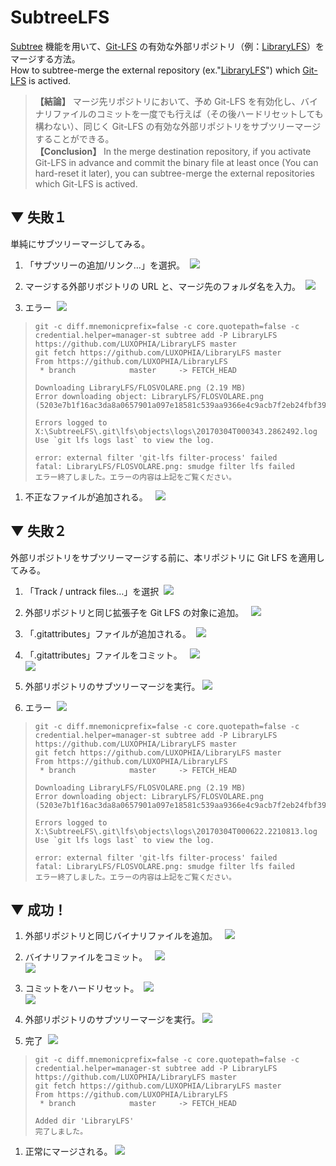# SubtreeLFS
[Subtree](https://git-scm.com/book/ja/v1/Git-%E3%81%AE%E3%81%95%E3%81%BE%E3%81%96%E3%81%BE%E3%81%AA%E3%83%84%E3%83%BC%E3%83%AB-%E3%82%B5%E3%83%96%E3%83%84%E3%83%AA%E3%83%BC%E3%83%9E%E3%83%BC%E3%82%B8) 機能を用いて、[Git-LFS](https://git-lfs.github.com/) の有効な外部リポジトリ（例：[LibraryLFS](https://github.com/LUXOPHIA/LibraryLFS)）をマージする方法。  
How to subtree-merge the external repository (ex."[LibraryLFS](https://github.com/LUXOPHIA/LibraryLFS)") which [Git-LFS](https://git-lfs.github.com/) is actived.

> **【結論】** マージ先リポジトリにおいて、予め Git-LFS を有効化し、バイナリファイルのコミットを一度でも行えば（その後ハードリセットしても構わない）、同じく Git-LFS の有効な外部リポジトリをサブツリーマージすることができる。  
**【Conclusion】** In the merge destination repository, if you activate Git-LFS in advance and commit the binary file at least once (You can hard-reset it later), you can subtree-merge the external repositories which Git-LFS is actived.

## ▼ 失敗１
単純にサブツリーマージしてみる。

1. 「サブツリーの追加/リンク…」を選択。  
[![](https://github.com/LUXOPHIA/SubtreeLFS/raw/README/README/SubtreeLFS-01.png)](https://github.com/LUXOPHIA/SubtreeLFS/raw/README/README/SubtreeLFS-01.png)

1. マージする外部リボジトリの URL と、マージ先のフォルダ名を入力。  
[![](https://github.com/LUXOPHIA/SubtreeLFS/raw/README/README/SubtreeLFS-02.png)](https://github.com/LUXOPHIA/SubtreeLFS/raw/README/README/SubtreeLFS-02.png)

1. エラー  
[![](https://github.com/LUXOPHIA/SubtreeLFS/raw/README/README/SubtreeLFS-03.png)](https://github.com/LUXOPHIA/SubtreeLFS/raw/README/README/SubtreeLFS-03.png)  
>     git -c diff.mnemonicprefix=false -c core.quotepath=false -c credential.helper=manager-st subtree add -P LibraryLFS https://github.com/LUXOPHIA/LibraryLFS master
>     git fetch https://github.com/LUXOPHIA/LibraryLFS master
>     From https://github.com/LUXOPHIA/LibraryLFS
>      * branch            master     -> FETCH_HEAD
>     
>     Downloading LibraryLFS/FLOSVOLARE.png (2.19 MB)
>     Error downloading object: LibraryLFS/FLOSVOLARE.png (5203e7b1f16ac3da8a0657901a097e18581c539aa9366e4c9acb7f2eb24fbf39)
>     
>     Errors logged to X:\SubtreeLFS\.git\lfs\objects\logs\20170304T000343.2862492.log
>     Use `git lfs logs last` to view the log.
>     
>     error: external filter 'git-lfs filter-process' failed
>     fatal: LibraryLFS/FLOSVOLARE.png: smudge filter lfs failed
>     エラー終了しました。エラーの内容は上記をご覧ください。

1. 不正なファイルが追加される。  
[![](https://github.com/LUXOPHIA/SubtreeLFS/raw/README/README/SubtreeLFS-04.png)](https://github.com/LUXOPHIA/SubtreeLFS/raw/README/README/SubtreeLFS-04.png)

## ▼ 失敗２
外部リポジトリをサブツリーマージする前に、本リポジトリに Git LFS を適用してみる。

1. 「Track / untrack files…」を選択  
[![](https://github.com/LUXOPHIA/SubtreeLFS/raw/README/README/SubtreeLFS-05.png)](https://github.com/LUXOPHIA/SubtreeLFS/raw/README/README/SubtreeLFS-05.png)

1. 外部リポジトリと同じ拡張子を Git LFS の対象に追加。  
[![](https://github.com/LUXOPHIA/SubtreeLFS/raw/README/README/SubtreeLFS-06.png)](https://github.com/LUXOPHIA/SubtreeLFS/raw/README/README/SubtreeLFS-06.png)

1. 「.gitattributes」ファイルが追加される。  
[![](https://github.com/LUXOPHIA/SubtreeLFS/raw/README/README/SubtreeLFS-07.png)](https://github.com/LUXOPHIA/SubtreeLFS/raw/README/README/SubtreeLFS-07.png)

1. 「.gitattributes」ファイルをコミット。  
[![](https://github.com/LUXOPHIA/SubtreeLFS/raw/README/README/SubtreeLFS-08.png)](https://github.com/LUXOPHIA/SubtreeLFS/raw/README/README/SubtreeLFS-08.png)  
[![](https://github.com/LUXOPHIA/SubtreeLFS/raw/README/README/SubtreeLFS-09.png)](https://github.com/LUXOPHIA/SubtreeLFS/raw/README/README/SubtreeLFS-09.png)

1. 外部リポジトリのサブツリーマージを実行。
[![](https://github.com/LUXOPHIA/SubtreeLFS/raw/README/README/SubtreeLFS-02.png)](https://github.com/LUXOPHIA/SubtreeLFS/raw/README/README/SubtreeLFS-02.png)

1. エラー  
[![](https://github.com/LUXOPHIA/SubtreeLFS/raw/README/README/SubtreeLFS-10.png)](https://github.com/LUXOPHIA/SubtreeLFS/raw/README/README/SubtreeLFS-10.png)  
>     git -c diff.mnemonicprefix=false -c core.quotepath=false -c credential.helper=manager-st subtree add -P LibraryLFS https://github.com/LUXOPHIA/LibraryLFS master
>     git fetch https://github.com/LUXOPHIA/LibraryLFS master
>     From https://github.com/LUXOPHIA/LibraryLFS
>      * branch            master     -> FETCH_HEAD
>     
>     Downloading LibraryLFS/FLOSVOLARE.png (2.19 MB)
>     Error downloading object: LibraryLFS/FLOSVOLARE.png (5203e7b1f16ac3da8a0657901a097e18581c539aa9366e4c9acb7f2eb24fbf39)
>     
>     Errors logged to X:\SubtreeLFS\.git\lfs\objects\logs\20170304T000622.2210813.log
>     Use `git lfs logs last` to view the log.
>     
>     error: external filter 'git-lfs filter-process' failed
>     fatal: LibraryLFS/FLOSVOLARE.png: smudge filter lfs failed
>     エラー終了しました。エラーの内容は上記をご覧ください。

## ▼ 成功！

1. 外部リポジトリと同じバイナリファイルを追加。  
[![](https://github.com/LUXOPHIA/SubtreeLFS/raw/README/README/SubtreeLFS-11.png)](https://github.com/LUXOPHIA/SubtreeLFS/raw/README/README/SubtreeLFS-11.png)

1. バイナリファイルをコミット。  
[![](https://github.com/LUXOPHIA/SubtreeLFS/raw/README/README/SubtreeLFS-12.png)](https://github.com/LUXOPHIA/SubtreeLFS/raw/README/README/SubtreeLFS-12.png)  
[![](https://github.com/LUXOPHIA/SubtreeLFS/raw/README/README/SubtreeLFS-13.png)](https://github.com/LUXOPHIA/SubtreeLFS/raw/README/README/SubtreeLFS-13.png)

1. コミットをハードリセット。  
[![](https://github.com/LUXOPHIA/SubtreeLFS/raw/README/README/SubtreeLFS-14.png)](https://github.com/LUXOPHIA/SubtreeLFS/raw/README/README/SubtreeLFS-14.png)  
[![](https://github.com/LUXOPHIA/SubtreeLFS/raw/README/README/SubtreeLFS-15.png)](https://github.com/LUXOPHIA/SubtreeLFS/raw/README/README/SubtreeLFS-15.png)

1. 外部リポジトリのサブツリーマージを実行。
[![](https://github.com/LUXOPHIA/SubtreeLFS/raw/README/README/SubtreeLFS-02.png)](https://github.com/LUXOPHIA/SubtreeLFS/raw/README/README/SubtreeLFS-02.png)

1. 完了  
[![](https://github.com/LUXOPHIA/SubtreeLFS/raw/README/README/SubtreeLFS-16.png)](https://github.com/LUXOPHIA/SubtreeLFS/raw/README/README/SubtreeLFS-16.png)  
>     git -c diff.mnemonicprefix=false -c core.quotepath=false -c credential.helper=manager-st subtree add -P LibraryLFS https://github.com/LUXOPHIA/LibraryLFS master
>     git fetch https://github.com/LUXOPHIA/LibraryLFS master
>     From https://github.com/LUXOPHIA/LibraryLFS
>      * branch            master     -> FETCH_HEAD
>     
>     Added dir 'LibraryLFS'
>     完了しました。

1. 正常にマージされる。
[![](https://github.com/LUXOPHIA/SubtreeLFS/raw/README/README/SubtreeLFS-17.png)](https://github.com/LUXOPHIA/SubtreeLFS/raw/README/README/SubtreeLFS-17.png)
